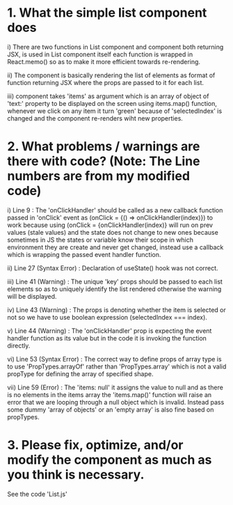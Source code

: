 # 1. What the simple list component does

  i) There are two functions in List component <SingleListItem /> and <List /> component both returning JSX, <SingleListItem /> is used in List component itself each          function is wrapped in React.memo() so as to make it more efficient towards re-rendering.
  
  ii) The <List /> component is basically rendering the list of elements as format of <SingleListItem /> function returning JSX where the props are passed to it for         each list.
  
  iii) <List /> component takes 'items' as argument which is an array of object of 'text:' property to be displayed on the screen using items.map() function, whenever        we click on any item it turn 'green' because of 'selectedIndex' is changed and the component re-renders wiht new properties.
  
# 2. What problems / warnings are there with code? (Note: The Line numbers are from my modified code)

  i) Line 9 : The 'onClickHandler' should be called as a new callback function passed in 'onClick' event as (onClick = {() => onClickHandler(index)}) to work because        using (onClick = {onClickHandler(index)} will run on prev values (stale values) and the state does not change to new ones because sometimes in JS the states or        variable know their scope in which environment they are create and never get changed, instead use a callback which is wrapping the passed event handler function.
  
  ii) Line 27 (Syntax Error) : Declaration of useState() hook was not correct.
  
  iii) Line 41 (Warning) : The unique 'key' props should be passed to each list elements so as to uniquely identify the list rendered otherwise the warning will be            displayed.
  
  iv) Line 43 (Warning) : The props is denoting whether the item is selected or not so we have to use boolean expression (selectedIndex === index).
  
  v) Line 44 (Warning) : The 'onClickHandler' prop is expecting the event handler function as its value but in the code it is invoking the function directly.
  
  vi) Line 53 (Syntax Error) : The correct way to define props of array type is to use 'PropTypes.arrayOf' rather than 'PropTypes.array' which is not a valid propType       for defining the array of specified shape.
  
  vii) Line 59 (Error) : The 'items: null' it assigns the value to null and as there is no elements in the items array the 'items.map()' function will raise an error             that we are looping through a null object which is invalid. Instead pass some dummy 'array of objects' or an 'empty array' is also fine based on propTypes.
  
  # 3. Please fix, optimize, and/or modify the component as much as you think is necessary.
  
  See the code 'List.js'
  
  

